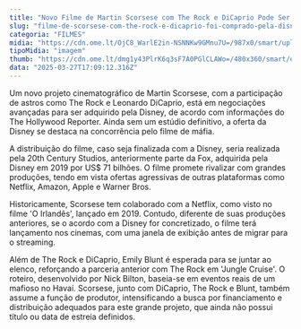 ```yaml
---
title: "Novo Filme de Martin Scorsese com The Rock e DiCaprio Pode Ser Adquirido pela Disney"
slug: "filme-de-scorsese-com-the-rock-e-dicaprio-foi-comprado-pela-disney-diz-site"
categoria: "FILMES"
midia: "https://cdn.ome.lt/OjC8_WarlE2in-NSNNKw9GMnu7U=/987x0/smart/uploads/conteudo/fotos/OMELETE_CAPA_-_2025-03-27T134420.310.png"
tipoMidia: "imagem"
thumb: "https://cdn.ome.lt/dmg1y43PlrK6q3sF7A0PGlCLAWo=/480x360/smart/extras/conteudos/omelete_THUMB_-_2025-03-27T134359.079.png"
data: "2025-03-27T17:09:12.316Z"
---
```


Um novo projeto cinematográfico de Martin Scorsese, com a participação de astros como The Rock e Leonardo DiCaprio, está em negociações avançadas para ser adquirido pela Disney, de acordo com informações do The Hollywood Reporter. Ainda sem um estúdio definitivo, a oferta da Disney se destaca na concorrência pelo filme de máfia.

A distribuição do filme, caso seja finalizada com a Disney, seria realizada pela 20th Century Studios, anteriormente parte da Fox, adquirida pela Disney em 2019 por US$ 71 bilhões. O filme promete rivalizar com grandes produções, tendo em vista ofertas agressivas de outras plataformas como Netflix, Amazon, Apple e Warner Bros.

Historicamente, Scorsese tem colaborado com a Netflix, como visto no filme 'O Irlandês', lançado em 2019. Contudo, diferente de suas produções anteriores, se o acordo com a Disney for concretizado, o filme terá lançamento nos cinemas, com uma janela de exibição antes de migrar para o streaming.

Além de The Rock e DiCaprio, Emily Blunt é esperada para se juntar ao elenco, reforçando a parceria anterior com The Rock em 'Jungle Cruise'. O roteiro, desenvolvido por Nick Bilton, baseia-se em eventos reais de um mafioso no Havaí. Scorsese, junto com DiCaprio, The Rock e Blunt, também assume a função de produtor, intensificando a busca por financiamento e distribuição adequados para este grande projeto, que ainda não possui título ou data de estreia definidos.